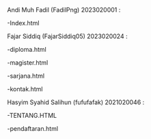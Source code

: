 Andi Muh Fadil (FadilPng) 2023020001 :

-Index.html

Fajar Siddiq (FajarSiddiq05) 2023020024 :

-diploma.html

-magister.html

-sarjana.html

-kontak.html

Hasyim Syahid Salihun (fufufafak) 2021020046 :

-TENTANG.HTML

-pendaftaran.html

